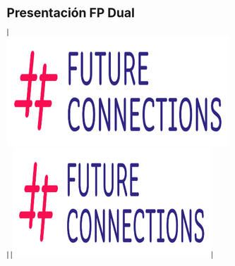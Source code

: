 # Presentación FP Dual

|<img src="img/logo1.png" alt="alt text" width="900" height="250">|
|<img src="img/logo1.png" alt="alt text" width="450" height="250">|

